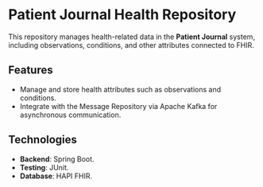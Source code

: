 # Patient Journal Health Repository

This repository manages health-related data in the **Patient Journal** system, including observations, conditions, and other attributes connected to FHIR.

## Features
- Manage and store health attributes such as observations and conditions.
- Integrate with the Message Repository via Apache Kafka for asynchronous communication.

## Technologies
- **Backend**: Spring Boot.
- **Testing**: JUnit.
- **Database**: HAPI FHIR.
